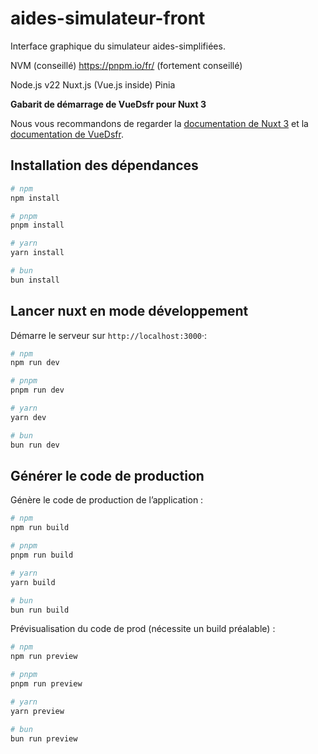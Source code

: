 # aides-simulateur-front

Interface graphique du simulateur aides-simplifiées.

NVM (conseillé)
https://pnpm.io/fr/ (fortement conseillé)

Node.js v22
Nuxt.js (Vue.js inside)
Pinia


**Gabarit de démarrage de VueDsfr pour Nuxt 3**

Nous vous recommandons de regarder la [documentation de Nuxt 3](https://nuxt.com/docs/getting-started/introduction)
et la [documentation de VueDsfr](https://vue-dsfr.netlify.app).

## Installation des dépendances

```bash
# npm
npm install

# pnpm
pnpm install

# yarn
yarn install

# bun
bun install
```

## Lancer nuxt en mode développement

Démarre le serveur sur `http://localhost:3000`·:

```bash
# npm
npm run dev

# pnpm
pnpm run dev

# yarn
yarn dev

# bun
bun run dev
```

## Générer le code de production

Génère le code de production de l’application :

```bash
# npm
npm run build

# pnpm
pnpm run build

# yarn
yarn build

# bun
bun run build
```

Prévisualisation du code de prod (nécessite un build préalable) :

```bash
# npm
npm run preview

# pnpm
pnpm run preview

# yarn
yarn preview

# bun
bun run preview
```

